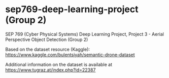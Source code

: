 # sep769-deep-learning-project (Group 2)
SEP 769 (Cyber Physical Systems) Deep Learning Project, Project 3 - Aerial Perspective Object Detection (Group 2)

Based on the dataset resource (Kaggle): https://www.kaggle.com/bulentsiyah/semantic-drone-dataset

Additional information on the dataset is available at https://www.tugraz.at/index.php?id=22387
